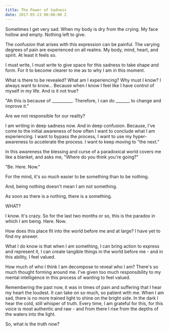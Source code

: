 ```yaml
---
title: The Power of Sadness
date: 2017-05-23 00:08:00 Z
---
```


Sometimes I get very sad. When my body is dry from the crying. My face hollow and empty. Nothing left to give. 

The confusion that arises with this expression can be painful. The varying degrees of pain are experienced on all realms. My body, mind, heart, and spirit. At least it feels so. 

I must write, I must write to give space for this sadness to take shape and form. For it to become clearer to me as to why I am in this moment. 

What is there to be revealed? What am I experiencing? Why must I know? I always want to know... Because when I know I feel like I have control of myself in my life. And is it not true? 

"Ah this is because of __________. Therefore, I can do _______ to change and improve it." 

Are we not responsible for our reality? 

I am writing in deep sadness now. And in deep confusion. Because, I've come to the initial awareness of how often I want to conclude what I am experiencing. I want to bypass the process, I want to use my hyper-awareness to accelerate the process. I want to keep moving to "the next." 

In this awareness the blessing and curse of a paradoxical world covers me like a blanket, and asks me, "Where do you think you're going?" 

"Be. Here. Now."

For the mind, it's so much easier to be something than to be nothing. 

And, being nothing doesn't mean I am not something. 

As soon as there is a nothing, there is a something. 

WHAT? 

I know. It's crazy. So for the last two months or so, this is the paradox in which I am being. Here. Now. 

How does this place fit into the world before me and at large? I have yet to find my answer. 

What I do know is that when I am something, I can bring action to express and represent it, I can create tangible things in the world before me - and in this ability, I feel valued. 

How much of who I think I am decompose to reveal who I am? There's so much thought forming around me. I've given too much responsibility to my mental intelligence in this process of wanting to feel valued.

Remembering the past now, it was in times of pain and suffering that I hear my heart the loudest. It can take on so much, so patient with me. When I am sad, there is no more trained light to shine on the bright side. In the dark I hear the cold, still whisper of truth. Every time, I am grateful for this, for this voice is most authentic and raw - and from there I rise from the depths of the waters into the light.

So, what is the truth now? 